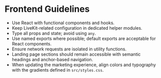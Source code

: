 # Frontend Guidelines

- Use React with functional components and hooks.
- Keep LiveKit-related configuration in dedicated helper modules.
- Type all props and state; avoid using `any`.
- Use named exports where possible; default exports are acceptable for React components.
- Ensure network requests are isolated in utility functions.
- Landing page sections should remain accessible with semantic headings and anchor-based navigation.
- When updating the marketing experience, align colors and typography with the gradients defined in `src/styles.css`.
